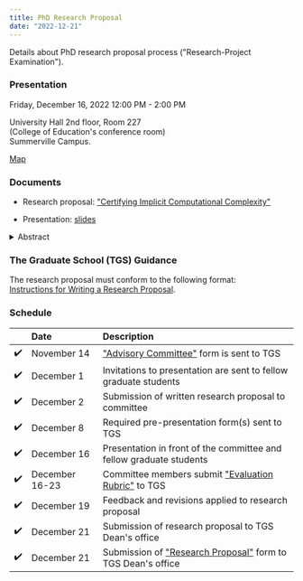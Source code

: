 ```yaml
---
title: PhD Research Proposal
date: "2022-12-21"
---
```


Details about PhD research proposal process ("Research-Project Examination").

### Presentation

Friday, December 16, 2022 12:00 PM - 2:00 PM

University Hall 2nd floor, Room 227  
(College of Education's conference room)  
Summerville Campus.

<a href="https://map.concept3d.com/?id=824#!m/268018"
target='blank'>Map</a>

### Documents

- Research proposal: <a href="../files/proposal.pdf" target="blank">"Certifying Implicit Computational Complexity"</a>

- Presentation: <a href="../files/proposal_slides.pdf" target="blank">slides</a>

<details>
  <summary>Abstract</summary>
  Complexity analysis offers developers better understanding of program's runtime behavior, but mechanical approaches to evaluate complexity properties are scarce and limited.
  This research proposal addresses this gap between computational complexity theory and its practical application.
  The main hypothesis is that techniques from Implicit Computational Complexity (ICC) provide new approaches to automatic program analysis and resolve certain limitations of the state-of-the-art complexity analysis techniques.
  This is unapparent because ICC systems have primarily been used for theoretical purposes and their practical applications are rare.
  The intent of this work is to evaluate the hypothesis along three directions.
  First to show that obtaining automatic program analysis with ICC is in fact achievable.
  Then, to demonstrate that ICC systems are viable candidates for achieving formally verified complexity analysis.
  Lastly, to confirm that ICC-based techniques find extended applications, e.g., in optimizing complexity properties during compilation.
  The formal verification aspect is particularly interesting because certifying the correctness of a complexity analysis technique has not been done before.
  Collectively these directions suggest that ICC is not just a treasure of the theorists but can move practical analyses a few steps closer to becoming a standard in modern development workflows.
</details>


### The Graduate School (TGS) Guidance

The research proposal must conform to the following format:  
[Instructions for Writing a Research Proposal][4].

### Schedule

|     | Date           | Description                                                         |
|-----|:---------------|:--------------------------------------------------------------------|
| ✔️  | November 14    | ["Advisory Committee"][1] form is sent to TGS                       |
| ✔️  | December 1     | Invitations to presentation are sent to fellow graduate students    |
| ✔️  | December 2     | Submission of written research proposal to committee                |
| ✔️  | December 8     | Required pre-presentation form(s) sent to TGS                       |
| ✔️  | December 16    | Presentation in front of the committee and fellow graduate students |
| ✔️  | December 16-23 | Committee members submit ["Evaluation Rubric"][3] to TGS            | 
| ✔️  | December 19    | Feedback and revisions applied to research proposal                 |
| ✔️  | December 21    | Submission of research proposal to TGS Dean's office                |
| ✔️  | December 21    | Submission of ["Research Proposal"][2] form to TGS Dean's office    |

[1]: https://www.augusta.edu/gradschool/documents/advisory-committee-phd.pdf
[2]: https://www.augusta.edu/gradschool/documents/research-proposal-form-phd.pdf
[3]: https://www.augusta.edu/gradschool/documents/2018-research-proposal-rubric.pdf
[4]: https://www.augusta.edu/gradschool/documents/writingaresearchproposal.pdf
[5]: https://catalog.augusta.edu/preview_program.php?catoid=44&poid=10480&returnto=5351c